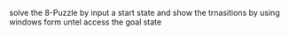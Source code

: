 solve the 8-Puzzle by input a start state
and show the trnasitions by using windows form untel access the goal state
